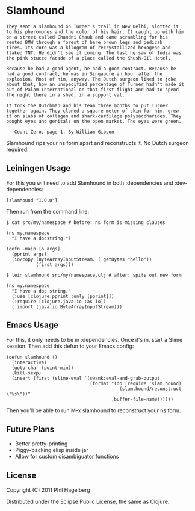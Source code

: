 # Slamhound

    They sent a slamhound on Turner's trail in New Delhi, slotted it
    to his pheromones and the color of his hair. It caught up with him
    on a street called Chandni Chauk and came scrambling for his
    rented BMW through a forest of bare brown legs and pedicab
    tires. Its core was a kilogram of recrystallized hexogene and
    flaked TNT. He didn't see it coming. The last he saw of India was
    the pink stucco facade of a place called the Khush-Oil Hotel.

    Because he had a good agent, he had a good contract. Because he
    had a good contract, he was in Singapore an hour after the
    explosion. Most of him, anyway. The Dutch surgeon liked to joke
    about that, how an unspecified percentage of Turner hadn't made it
    out of Palam International on that first flight and had to spend
    the night there in a shed, in a support vat.

    It took the Dutchman and his team three months to put Turner
    together again. They cloned a square meter of skin for him, grew
    it on slabs of collagen and shark-cartilage polysaccharides. They
    bought eyes and genitals on the open market. The eyes were green.

    -- Count Zero, page 1. By William Gibson

Slamhound rips your ns form apart and reconstructs it. No Dutch
surgeon required.

## Leiningen Usage

For this you will need to add Slamhound in both :dependencies and
:dev-dependencies:

    [slamhound "1.0.0"]

Then run from the command line:

    $ cat src/my/namespace # before: ns form is missing clauses

    (ns my.namespace
      "I have a docstring.")

    (defn -main [& args]
      (pprint args)
      (io/copy (ByteArrayInputStream. (.getBytes "hello"))
               (first args))) 

    $ lein slamhound src/my/namespace.clj # after: spits out new form

    (ns my.namespace
      "I have a doc string."
      (:use [clojure.pprint :only [pprint]])
      (:require [clojure.java.io :as io])
      (:import (java.io ByteArrayInputStream)))

## Emacs Usage

For this, it only needs to be in :dependencies. Once it's in, start a
Slime session. Then add this defun to your Emacs config:

    (defun slamhound ()
      (interactive)
      (goto-char (point-min))
      (kill-sexp)
      (insert (first (slime-eval `(swank:eval-and-grab-output
                                   (format "(do (require 'slam.hound)
                                              (slam.hound/reconstruct \"%s\"))"
                                           ,buffer-file-name))))))

Then you'll be able to run M-x slamhound to reconstruct your ns form.

## Future Plans

* Better pretty-printing
* Piggy-backing elisp inside jar
* Allow for custom disambiguator functions

## License

Copyright (C) 2011 Phil Hagelberg

Distributed under the Eclipse Public License, the same as Clojure.
